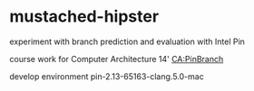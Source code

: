 mustached-hipster
=================

experiment with branch prediction and evaluation with Intel Pin

course work for Computer Architecture 14'
[CA:PinBranch](http://202.120.38.22:1000/wiki/index.php/CA:PinBranch)

develop environment
	pin-2.13-65163-clang.5.0-mac
